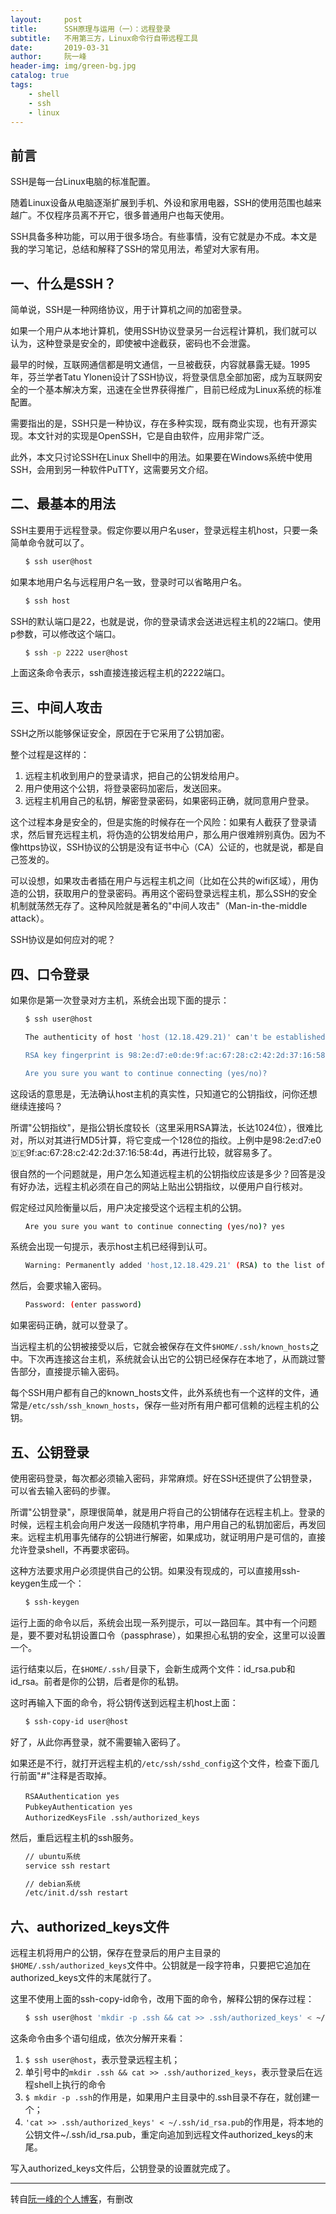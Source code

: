 ```yaml
---
layout:     post
title:      SSH原理与运用（一）：远程登录
subtitle:   不用第三方，Linux命令行自带远程工具
date:       2019-03-31
author:     阮一峰
header-img: img/green-bg.jpg
catalog: true
tags:
    - shell
    - ssh
    - linux
---
```


## 前言

SSH是每一台Linux电脑的标准配置。

随着Linux设备从电脑逐渐扩展到手机、外设和家用电器，SSH的使用范围也越来越广。不仅程序员离不开它，很多普通用户也每天使用。

SSH具备多种功能，可以用于很多场合。有些事情，没有它就是办不成。本文是我的学习笔记，总结和解释了SSH的常见用法，希望对大家有用。

## 一、什么是SSH？

简单说，SSH是一种网络协议，用于计算机之间的加密登录。

如果一个用户从本地计算机，使用SSH协议登录另一台远程计算机，我们就可以认为，这种登录是安全的，即使被中途截获，密码也不会泄露。

最早的时候，互联网通信都是明文通信，一旦被截获，内容就暴露无疑。1995年，芬兰学者Tatu Ylonen设计了SSH协议，将登录信息全部加密，成为互联网安全的一个基本解决方案，迅速在全世界获得推广，目前已经成为Linux系统的标准配置。

需要指出的是，SSH只是一种协议，存在多种实现，既有商业实现，也有开源实现。本文针对的实现是OpenSSH，它是自由软件，应用非常广泛。

此外，本文只讨论SSH在Linux Shell中的用法。如果要在Windows系统中使用SSH，会用到另一种软件PuTTY，这需要另文介绍。

## 二、最基本的用法

SSH主要用于远程登录。假定你要以用户名user，登录远程主机host，只要一条简单命令就可以了。
```bash
　　$ ssh user@host
```
如果本地用户名与远程用户名一致，登录时可以省略用户名。
```bash
　　$ ssh host
```
SSH的默认端口是22，也就是说，你的登录请求会送进远程主机的22端口。使用p参数，可以修改这个端口。
```bash
　　$ ssh -p 2222 user@host
```
上面这条命令表示，ssh直接连接远程主机的2222端口。

## 三、中间人攻击

SSH之所以能够保证安全，原因在于它采用了公钥加密。

整个过程是这样的：
1. 远程主机收到用户的登录请求，把自己的公钥发给用户。
2. 用户使用这个公钥，将登录密码加密后，发送回来。
3. 远程主机用自己的私钥，解密登录密码，如果密码正确，就同意用户登录。

这个过程本身是安全的，但是实施的时候存在一个风险：如果有人截获了登录请求，然后冒充远程主机，将伪造的公钥发给用户，那么用户很难辨别真伪。因为不像https协议，SSH协议的公钥是没有证书中心（CA）公证的，也就是说，都是自己签发的。

可以设想，如果攻击者插在用户与远程主机之间（比如在公共的wifi区域），用伪造的公钥，获取用户的登录密码。再用这个密码登录远程主机，那么SSH的安全机制就荡然无存了。这种风险就是著名的"中间人攻击"（Man-in-the-middle attack）。

SSH协议是如何应对的呢？

## 四、口令登录

如果你是第一次登录对方主机，系统会出现下面的提示：
```bash
　　$ ssh user@host

　　The authenticity of host 'host (12.18.429.21)' can't be established.

　　RSA key fingerprint is 98:2e:d7:e0:de:9f:ac:67:28:c2:42:2d:37:16:58:4d.

　　Are you sure you want to continue connecting (yes/no)?
```
这段话的意思是，无法确认host主机的真实性，只知道它的公钥指纹，问你还想继续连接吗？

所谓"公钥指纹"，是指公钥长度较长（这里采用RSA算法，长达1024位），很难比对，所以对其进行MD5计算，将它变成一个128位的指纹。上例中是98:2e:d7:e0:de:9f:ac:67:28:c2:42:2d:37:16:58:4d，再进行比较，就容易多了。

很自然的一个问题就是，用户怎么知道远程主机的公钥指纹应该是多少？回答是没有好办法，远程主机必须在自己的网站上贴出公钥指纹，以便用户自行核对。

假定经过风险衡量以后，用户决定接受这个远程主机的公钥。
```bash
　　Are you sure you want to continue connecting (yes/no)? yes
```
系统会出现一句提示，表示host主机已经得到认可。
```bash
　　Warning: Permanently added 'host,12.18.429.21' (RSA) to the list of known hosts.
```
然后，会要求输入密码。
```bash
　　Password: (enter password)
```
如果密码正确，就可以登录了。

当远程主机的公钥被接受以后，它就会被保存在文件`$HOME/.ssh/known_hosts`之中。下次再连接这台主机，系统就会认出它的公钥已经保存在本地了，从而跳过警告部分，直接提示输入密码。

每个SSH用户都有自己的known_hosts文件，此外系统也有一个这样的文件，通常是`/etc/ssh/ssh_known_hosts`，保存一些对所有用户都可信赖的远程主机的公钥。

## 五、公钥登录

使用密码登录，每次都必须输入密码，非常麻烦。好在SSH还提供了公钥登录，可以省去输入密码的步骤。

所谓"公钥登录"，原理很简单，就是用户将自己的公钥储存在远程主机上。登录的时候，远程主机会向用户发送一段随机字符串，用户用自己的私钥加密后，再发回来。远程主机用事先储存的公钥进行解密，如果成功，就证明用户是可信的，直接允许登录shell，不再要求密码。

这种方法要求用户必须提供自己的公钥。如果没有现成的，可以直接用ssh-keygen生成一个：
```bash
　　$ ssh-keygen
```
运行上面的命令以后，系统会出现一系列提示，可以一路回车。其中有一个问题是，要不要对私钥设置口令（passphrase），如果担心私钥的安全，这里可以设置一个。

运行结束以后，在`$HOME/.ssh/`目录下，会新生成两个文件：id_rsa.pub和id_rsa。前者是你的公钥，后者是你的私钥。

这时再输入下面的命令，将公钥传送到远程主机host上面：
```bash
　　$ ssh-copy-id user@host
```
好了，从此你再登录，就不需要输入密码了。

如果还是不行，就打开远程主机的`/etc/ssh/sshd_config`这个文件，检查下面几行前面"#"注释是否取掉。
```
　　RSAAuthentication yes
　　PubkeyAuthentication yes
　　AuthorizedKeysFile .ssh/authorized_keys
```
然后，重启远程主机的ssh服务。
```bash
　　// ubuntu系统
　　service ssh restart

　　// debian系统
　　/etc/init.d/ssh restart
```
## 六、authorized_keys文件

远程主机将用户的公钥，保存在登录后的用户主目录的`$HOME/.ssh/authorized_keys`文件中。公钥就是一段字符串，只要把它追加在authorized_keys文件的末尾就行了。

这里不使用上面的ssh-copy-id命令，改用下面的命令，解释公钥的保存过程：
```bash
　　$ ssh user@host 'mkdir -p .ssh && cat >> .ssh/authorized_keys' < ~/.ssh/id_rsa.pub
```
这条命令由多个语句组成，依次分解开来看：
1. `$ ssh user@host`，表示登录远程主机；
2. 单引号中的`mkdir .ssh && cat >> .ssh/authorized_keys`，表示登录后在远程shell上执行的命令
3. `$ mkdir -p .ssh`的作用是，如果用户主目录中的.ssh目录不存在，就创建一个；
4. `'cat >> .ssh/authorized_keys' < ~/.ssh/id_rsa.pub`的作用是，将本地的公钥文件~/.ssh/id_rsa.pub，重定向追加到远程文件authorized_keys的末尾。

写入authorized_keys文件后，公钥登录的设置就完成了。

-----

转自[阮一峰的个人博客](http://www.ruanyifeng.com/blog/2011/12/ssh_remote_login.html)，有删改